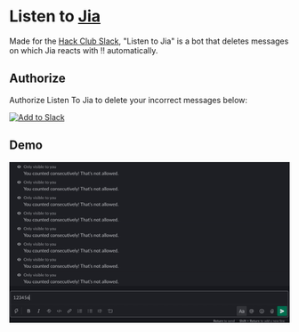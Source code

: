 # Listen to [Jia](https://github.com/cjdenio/jia)

Made for the [Hack Club Slack](https://hackclub.com/slack), "Listen to Jia" is a bot that deletes messages on which Jia reacts with ‼️ automatically.


## Authorize

Authorize Listen To Jia to delete your incorrect messages below:

<!-- Add to slack -->

<a href="https://listentojia.khushrajrathod.com"><img alt="Add to Slack" height="40" width="139" src="https://platform.slack-edge.com/img/add_to_slack.png" srcset="https://platform.slack-edge.com/img/add_to_slack.png 1x, https://platform.slack-edge.com/img/add_to_slack@2x.png 2x"/></a>

## Demo

![Demo showing an incorrect message being posted, reacted on by Jia, and consequently deleted](images/demo.gif)
